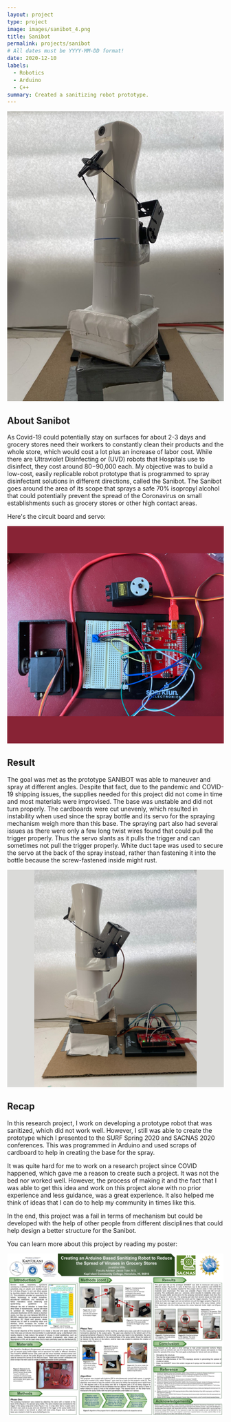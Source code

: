 ```yaml
---
layout: project
type: project
image: images/sanibot_4.png
title: Sanibot
permalink: projects/sanibot
# All dates must be YYYY-MM-DD format!
date: 2020-12-10
labels:
  - Robotics
  - Arduino
  - C++
summary: Created a sanitizing robot prototype.
---
```


<img class="ui medium middle image" src="../images/sanitarybot.jpg">

## About Sanibot

As Covid-19 could potentially stay on surfaces for about 2-3 days and grocery stores need their workers to constantly clean their products and the whole store, which would cost a lot plus an increase of labor cost. While there are Ultraviolet Disinfecting or (UVD) robots that Hospitals use to disinfect, they cost around $80-$90,000 each. My objective was to build a low-cost, easily replicable robot prototype that is programmed to spray disinfectant solutions in different directions, called the Sanibot. The Sanibot goes around the area of its scope that sprays a safe 70% isopropyl alcohol that could potentially prevent the spread of the Coronavirus on small establishments such as grocery stores or other high contact areas.

Here's the circuit board and servo:

<img class="ui image" src="../images/sanibot_1.png">

## Result

The goal was met as the prototype SANIBOT was able to maneuver and spray at different angles. Despite that fact, due to the pandemic and COVID-19 shipping issues, the supplies needed for this project did not come in time and most materials were improvised. The base was unstable and did not turn properly. The cardboards were cut unevenly, which resulted in instability when used since the spray bottle and its servo for the spraying mechanism weigh more than this base. The spraying part also had several issues as there were only a few long twist wires found that could pull the trigger properly. Thus the servo slants as it pulls the trigger and can sometimes not pull the trigger properly. White duct tape was used to secure the servo at the back of the spray instead, rather than fastening it into the bottle because the screw-fastened inside might rust.


<img class="ui image" src="../images/sanibot_4.png">

## Recap

In this research project, I work on developing a prototype robot that was sanitized, which did not work well. However, I still was able to create the prototype which I presented to the SURF Spring 2020 and SACNAS 2020 conferences. This was programmed in Arduino and used scraps of cardboard to help in creating the base for the spray.

It was quite hard for me to work on a research project since COVID happened, which gave me a reason to create such a project. It was not the bed nor worked well. However, the process of making it and the fact that I was able to get this idea and work on this project alone with no prior experience and less guidance, was a great experience. It also helped me think of ideas that I can do to help my community in times like this. 

In the end, this project was a fail in terms of mechanism but could be developed with the help of other people from different disciplines that could help design a better structure for the Sanibot.

You can learn more about this project by reading my poster: 

<img class="ui image" src="../images/sacnas_milla.png">



